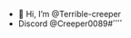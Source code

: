 - 👋 Hi, I’m @Terrible-creeper
- Discord @Creeperٴٴٴٴ#0089

<!---
Terrible-creeper/Terrible-creeper is a ✨ special ✨ repository because its `README.md` (this file) appears on your GitHub profile.
You can click the Preview link to take a look at your changes.
--->
